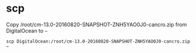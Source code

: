 # scp

Copy /root/cm-13.0-20160820-SNAPSHOT-ZNH5YAO0J0-cancro.zip from DigitalOcean to `~`
```
scp DigitalOcean:/root/cm-13.0-20160820-SNAPSHOT-ZNH5YAO0J0-cancro.zip ~
```